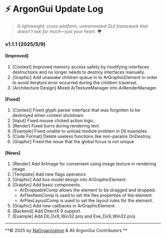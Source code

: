 # ⚡ ArgonGui Update Log

> *A lightweight, cross-platform, untrammeled GUI framework that doesn't ask for much—just your heart.* ❤️

### v1.1.1 (2025/5/9)

#### [Improved]

1. [Context] Improved memory access safety by modifying interfaces destructions and no longer needs to destroy interfaces manually.
1. [Graphic] Add unawake children queue in to ArGraphicElement in order to avoid iterators error occurred during the children traversal.
1. [Architecture Design] Mixed ArTextureManager into ArRenderManager.

#### [Fixed]

1. [Context] Fixed glyph parser interface that was forgotten to be destroyed when context shutdown.
2. [Input] Fixed mouse clicked action logic.
3. [Render] Fixed burrs during rendering text.
4. [Example] Fixed unable to unload module problem in Dll examples.
5. [Code Format] Delete useless functions like non-params OnDestroy.
6. [Graphic] Fixed the issue that the global focus is not unique

#### [News]

1. [Render] Add ArImage for convenient using image texture in rendering image
2. [Template] Add new flags operators
3. [Graphic] Add box model design into ArGraphicElement.
4. [Graphic] Add basic components.
   - ArDroppableComp allows the element to be dragged and dropped.
   - ArFlexItemComp is used to set the flex properties of the element.
   - ArFlexLayoutComp is used to set the layout rules for the element.
5. [Graphic] Add new callbacks in ArGraphicElement.
6. [Backend] Add DirectX 9 support.
7. [Example] Add Dll_Dx9_Win32.proj and Exe_Dx9_Win32.proj

---

**© 2025 by [NaOrganization](https://github.com/NaOrganization) & All ArgonGui Contributors **
